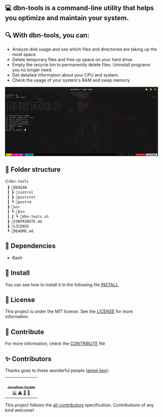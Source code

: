 ## 💻 dbn-tools is a command-line utility that helps you optimize and maintain your system.

## 🔍 With dbn-tools, you can:

- Analyze disk usage and see which files and directories are taking up the most space.
- Delete temporary files and free up space on your hard drive.
- Empty the recycle bin to permanently delete files.
  Uninstall programs you no longer need.
- Get detailed information about your CPU and system.
- Check the usage of your system's RAM and swap memory.

![image](./readme.png)

## 📁 Folder structure

```
📦dbn-tools
 ┣ 📂DEBIAN
 ┃ ┣ 📜control
 ┃ ┣ 📜postinst
 ┃ ┗ 📜postrm
 ┣ 📂usr
 ┃ ┗ 📂bin
 ┃ ┃ ┗ 📜dbn-tools.sh
 ┣ 📜CONTRIBUTE.md
 ┣ 📜LICENSE
 ┗ 📜README.md
```

## 📁 Dependencies

- Bash

## 📁 Install

You can see how to install it in the following file [INSTALL](./INSTALL.md).

## 📝 License

This project is under the MIT license. See the [LICENSE](./LICENSE) for more information.

## 🤝 Contribute

For more information, check the [CONTRIBUTE](./CONTRIBUTE.md) file

## ✨ Contributors

Thanks goes to these wonderful people ([emoji key](https://allcontributors.org/docs/en/emoji-key)):

<!-- ALL-CONTRIBUTORS-LIST:START - Do not remove or modify this section -->
<!-- prettier-ignore-start -->
<!-- markdownlint-disable -->
<table>
  <tr>
    <td align="center"><a href="https://jonathan.com.ar/es"><img src="https://avatars.githubusercontent.com/u/68082746?v=4?s=100" width="100px;" alt=""/><br /><sub><b>Jonathan Dyallo</b></sub></a><br /><a href="#!" title="Code">💻</a> <a href="#!" title="Tests">⚠️</a> <a href="#!" title="Documentation">📖</a> <a href="#maintenance-jd-apprentice" title="Maintenance">🚧</a></td>
  </tr>
</table>

<!-- markdownlint-restore -->
<!-- prettier-ignore-end -->

<!-- ALL-CONTRIBUTORS-LIST:END -->

This project follows the [all-contributors](https://github.com/all-contributors/all-contributors) specification. Contributions of any kind welcome!
